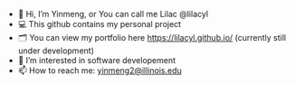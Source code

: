 - 👋 Hi, I’m Yinmeng, or You can call me Lilac @lilacyl
- 💻 This github contains my personal project
- 🗂 You can view my portfolio here https://lilacyl.github.io/ (currently still under development)
- 👀 I’m interested in software developement
- 📫 How to reach me: yinmeng2@illinois.edu

<!---
lilacyl/lilacyl is a ✨ special ✨ repository because its `README.md` (this file) appears on your GitHub profile.
You can click the Preview link to take a look at your changes.
--->
